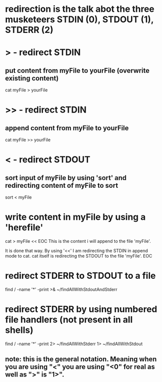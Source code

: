 # redirection is the talk abot the three musketeers STDIN (0), STDOUT (1), STDERR (2)
# > - redirect STDIN
## put content from myFile to yourFile (overwrite existing content)

cat myFile > yourFile

# >> - redirect STDIN
## append content from myFile to yourFile

cat myFile >> yourFile

# < - redirect STDOUT
## sort input of myFile by using 'sort' and redirecting content of myFile to sort

sort < myFile

# write content in myFile by using a 'herefile'

cat > myFile << EOC
This is the content i will append to the file 'myFile'.

It is done that way. By using '<<' I am redirecting the STDIN in append mode to cat.
cat itself is redirecting the STDOUT to the file 'myFile'.
EOC

# redirect STDERR to STDOUT to a file

find / -name '*' -print >& ~/findAllWithStdoutAndStderr

# redirect STDERR by using numbered file handlers (not present in all shells)

find / -name '*' -print 2> ~/findAllWithStderr 1> ~/findAllWithStdout

## note: this is the general notation. Meaning when you are using "<" you are using "<0" for real as well as ">" is "1>".
